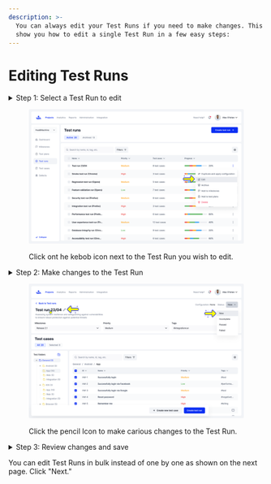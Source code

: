 ```yaml
---
description: >-
  You can always edit your Test Runs if you need to make changes. This page will
  show you how to edit a single Test Run in a few easy steps:
---
```


# Editing Test Runs

<details>

<summary>Step 1: Select a Test Run to edit</summary>

In the Test Run page click on the kebob menu on the test run you want to edit.

</details>

<figure><img src="../../../.gitbook/assets/870_Test runs - Edit.png" alt=""><figcaption><p>Click ont he kebob icon next to the Test Run you wish to edit.</p></figcaption></figure>

<details>

<summary>Step 2: Make changes to the Test Run</summary>

Once inside of a test run, select the fields in which to edit:

* Test run name and description (Pencil Icon)
* User Assignment&#x20;
* Milestones
* Priority level
* Tags
* Status

</details>

<figure><img src="../../../.gitbook/assets/883_Test runs - Edit test run (1).png" alt=""><figcaption><p>Click the pencil Icon to make carious changes to the Test Run.</p></figcaption></figure>

<details>

<summary>Step 3: Review changes and save</summary>

Once you have made your changes, click the "Save" button on the bottom right or "Cancel" to revert the changes.

</details>

You can edit Test Runs in bulk instead of one by one as shown on the next page. Click "Next."&#x20;
